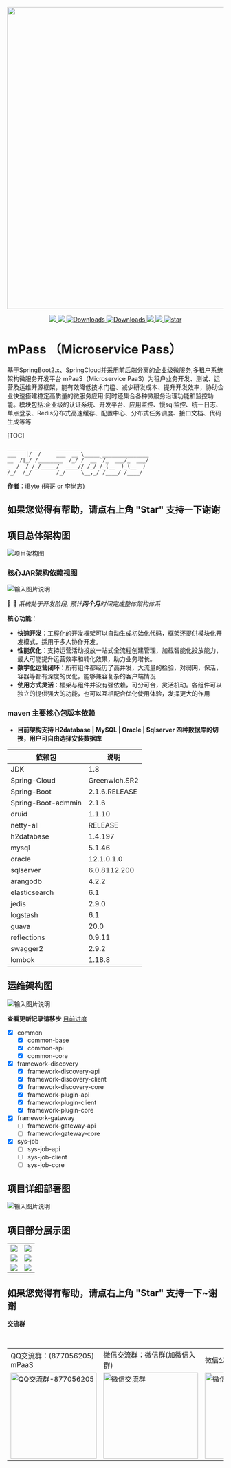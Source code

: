 <p align="center">
	<a href="http://mpass.gitee.io/zh-cn"><img src="https://images.gitee.com/uploads/images/2019/1009/235538_73450b95_1468963.png" width="700"></a>
</p>
<p align="center">
	<a target="_blank" href="https://search.maven.org/search?q=M-PasS">
		<img src="https://img.shields.io/badge/Maven Central-1.12.0-blue.svg" ></img>
	</a>
	<a target="_blank" href="https://gitee.com/ibyte/M-Pass/blob/master/LICENSE">
		<img src="https://img.shields.io/badge/License-Apache%202.0-blue.svg" ></img>
	</a>
        <a target="_blank" href="https://gitee.com/ibyte/M-Pass">
		<img src="https://img.shields.io/badge/Spring%20Boot-2.0.9.RELEASE-blue" alt="Downloads"/>
	</a>
        <a target="_blank" href="https://gitee.com/ibyte/M-Pass">
		<img src="https://img.shields.io/badge/Spring%20Cloud-Finchley.SR4-blue" alt="Downloads"/>
	</a>
	<a target="_blank" href="https://www.oracle.com/technetwork/java/javase/downloads/index.html">
		<img src="https://img.shields.io/badge/JDK-1.8+-green.svg" ></img>
	</a>
	<a target="_blank" href="https://gitee.com/ibyte/M-Pass" title="API文档">
		<img src="https://img.shields.io/badge/Api Docs-1.12.0-orange.svg" ></img>
	</a>
	 <a href='https://gitee.com/ibyte/M-Pass/stargazers'>
	    <img src='https://gitee.com/ibyte/M-Pass/badge/star.svg?theme=dark' alt='star'></img>
	 </a>
</p>

# mPass （Microservice Pass）
基于SpringBoot2.x、SpringCloud并采用前后端分离的企业级微服务,多租户系统架构微服务开发平台 mPaaS（Microservice PaaS）为租户业务开发、测试、运营及运维开源框架，能有效降低技术门槛、减少研发成本、提升开发效率，协助企业快速搭建稳定高质量的微服务应用;同时还集合各种微服务治理功能和监控功能。模块包括:企业级的认证系统、开发平台、应用监控、慢sql监控、统一日志、单点登录、Redis分布式高速缓存、配置中心、分布式任务调度、接口文档、代码生成等等

[TOC]

    ______  ___     ________                      
    ___   |/  /     ___  __ \_____ _______________
    __  /|_/ /________  /_/ /  __ `/_  ___/_  ___/
    _  /  / /_/_____/  ____// /_/ /_(__  )_(__  )
    /_/  /_/        /_/     \__,_/ /____/ /____/  

**作者**：iByte (码哥 or 李尚志)

## 如果您觉得有帮助，请点右上角 "Star" 支持一下谢谢

## 项目总体架构图
![项目架构图](https://images.gitee.com/uploads/images/2019/1018/020143_0d434b4a_1468963.jpeg "mPass_Springcloud微服务架构.jpg")

### 核心JAR架构依赖视图
![输入图片说明](https://images.gitee.com/uploads/images/2019/1009/000659_b0861629_1468963.png "JAR.png")

 :anger:  :facepunch:   _系统处于开发阶段, 预计**两个月**时间完成整体架构体系_

**核心功能**：
- **快速开发**：工程化的开发框架可以自动生成初始化代码，框架还提供模块化开发模式，适用于多人协作开发。
- **性能优化**：支持运营活动投放一站式全流程创建管理，加载智能化投放能力，最大可能提升运营效率和转化效果，助力业务增长。
- **数字化运营闭环**：所有组件都经历了高并发，大流量的检验，对弱网，保活，容器等都有深度的优化，能够兼容复杂的客户端情况
- **使用方式灵活**：框架与组件并没有强依赖，可分可合，灵活机动。各组件可以独立的提供强大的功能，也可以互相配合优化使用体验，发挥更大的作用

### maven 主要核心包版本依赖
- **目前架构支持 H2database | MySQL | Oracle  | Sqlserver  四种数据库的切换，用户可自由选择安装数据库**

|  依赖包   | 说明    |
| --- | --- |
|  JDK   | 1.8   |
|  Spring-Cloud   |  Greenwich.SR2   |
|  Spring-Boot   |   2.1.6.RELEASE  |
|  Spring-Boot-admmin   |  2.1.6   |
|  druid   |  1.1.10   |
|  netty-all   |  RELEASE   |
|  h2database   |  1.4.197   |
|  mysql   |  5.1.46   |
|  oracle   |  12.1.0.1.0   |
|  sqlserver   |  6.0.8112.200   |
|  arangodb   |  4.2.2   |
|  elasticsearch   | 6.1   |
|  jedis   |  2.9.0   |
|  logstash   |  6.1   |
|  guava   |  20.0   |
|  reflections   |  0.9.11   |
|  swagger2   | 2.9.2  |
|  lombok   | 1.18.8  |
## 运维架构图
![输入图片说明](https://images.gitee.com/uploads/images/2019/1025/005728_9d45ec29_1468963.png "5cc70cac4b7a4.png")

**查看更新记录请移步**
[目前进度](https://gitee.com/ibyte/M-Pass/blob/master/UPDAT-RECORD.md)
- [x] common
    - [x] common-base
    - [x] common-api 
    - [x] common-core
- [x] framework-discovery
    - [x] framework-discovery-api
    - [x] framework-discovery-client
    - [x] framework-discovery-core
    - [x] framework-plugin-api
    - [x] framework-plugin-client
    - [x] framework-plugin-core
- [x] framework-gateway
    - [ ] framework-gateway-api
    - [ ] framework-gateway-core
- [x] sys-job
    - [ ] sys-job-api
    - [ ] sys-job-client
    - [ ] sys-job-core

## 项目详细部署图
![输入图片说明](https://images.gitee.com/uploads/images/2019/1025/005737_ba969737_1468963.png "5cc87695f109d.png")

## 项目部分展示图

<table>
    <tr>
        <td><img src="https://images.gitee.com/uploads/images/2019/1023/105813_2678586b_1468963.png"/></td>   
        <td><img src="https://images.gitee.com/uploads/images/2019/1023/105813_42dbd65f_1468963.png"/></td>
    </tr>
    <tr>
        <td><img src="https://images.gitee.com/uploads/images/2019/1023/105750_536c2d49_1468963.jpeg"/></td>   
        <td><img src="https://images.gitee.com/uploads/images/2019/1023/105813_12560953_1468963.jpeg"/></td>
    </tr>
    <tr>
        <td><img src="https://images.gitee.com/uploads/images/2019/1025/005302_0b973162_1468963.png"/></td>
        <td><img src="https://images.gitee.com/uploads/images/2019/1025/005311_e968ed2c_1468963.png "日志管理.png"/></td>
    </tr>
</table>

## 如果您觉得有帮助，请点右上角 "Star" 支持一下~谢谢
**交流群**
<table border="0">
    <tr>
        <td>QQ交流群：(877056205) mPaaS</td>
        <td>微信交流群：微信群(加微信入群)</td>
        <td>微信公众号：码农架构</font></td>
    </tr>
    <tr>&nbsp;</tr>
    <tr>
        <td><img title="QQ交流群-877056205" src="https://images.gitee.com/uploads/images/2019/1023/154958_d9571f28_111383.png" height="200" width="200"/></td>
        <td><img title="微信交流群" src="https://images.gitee.com/uploads/images/2019/1024/005422_572e6525_1468963.png" height="200" width="220"/></td>
        <td><img title="微信公众号-微技术栈" src="https://images.gitee.com/uploads/images/2019/1023/155117_006731a8_111383.jpeg" height="200" width="200"/></td>
    </tr>
</table>
